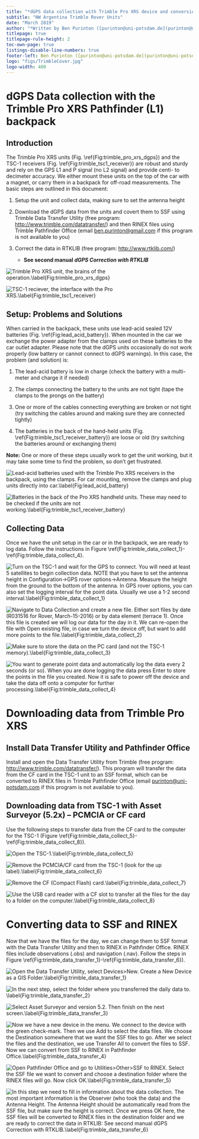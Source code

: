 ```yaml
---
title: "*dGPS data collection with Trimble Pro XRS device and conversion to RINEX*"
subtitle: "NW Argentina Trimble Rover Units"
date: "March 2019"
author: "*Written by Ben Purinton ([purinton@uni-potsdam.de](purinton@uni-potsdam.de)), inspired by dGPS manual of Bodo Bookhagen ([bodo.bookhagen@uni-potsdam.de](bodo.bookhagen@uni-potsdam.de))*"
titlepage: true
titlepage-rule-height: 2
toc-own-page: true 
listings-disable-line-numbers: true
footer-left: Ben Purinton ([purinton@uni-potsdam.de](purinton@uni-potsdam.de))
logo: "figs/TrimbleCover.jpg"
logo-width: 400
---
```


# dGPS Data collection with the Trimble Pro XRS Pathfinder (L1) backpack

## Introduction

The Trimble Pro XRS units (Fig. \ref{Fig:trimble_pro_xrs_dgps}) and the TSC-1 receivers (Fig. \ref{Fig:trimble_tsc1_receiver}) are robust
and sturdy and rely on the GPS L1 and P signal (no L2 signal) and
provide centi- to decimeter accuracy. We either mount these units on the
top of the car with a magnet, or carry them in a backpack for off-road
measurements. The basic steps are outlined in this document:

1.  Setup the unit and collect data, making sure to set the antenna
    height

2.  Download the dGPS data from the units and covert them to SSF using
    Trimble Data Transfer Utility (free program:
    <http://www.trimble.com/datatransfer/>) and then RINEX files using
    Trimble Pathfinder Office (email <ben.purinton@gmail.com> if this
    program is not available to you)

3.  Correct the data in RTKLIB (free program: <http://www.rtklib.com/>)

    *   **See second manual *dGPS Correction with RTKLIB***

![Trimble Pro XRS unit, the brains of the operation.\label{Fig:trimble_pro_xrs_dgps}](figs/trimble_pro_xrs_dgps.jpg)

![TSC-1 reciever, the interface with the Pro XRS.\label{Fig:trimble_tsc1_receiver}](figs/trimble_tsc1_receiver.jpg)


## Setup: Problems and Solutions

When carried in the backpack, these units use lead-acid sealed 12V
batteries (Fig. \ref{Fig:lead_acid_battery}). When mounted in the car we exchange the power
adapter from the clamps used on these batteries to the car outlet
adapter. Please note that the dGPS units occasionally do not work
properly (low battery or cannot connect to dGPS warnings). In this case,
the problem (and solution) is:

1. The lead-acid battery is low in charge (check the battery with a multi-meter and charge it if needed)

2. The clamps connecting the battery to the units are not tight (tape the clamps to the prongs on the battery)

3. One or more of the cables connecting everything are broken or not
 tight (try switching the cables around and making sure they are
 connected tightly)

4. The batteries in the back of the hand-held units (Fig. \ref{Fig:trimble_tsc1_receiver_battery}) are loose
 or old (try switching the batteries around or exchanging them)

**Note:** One or more of these steps usually work to get the unit working, but it may take some time to find the problem, so don’t get frustrated.

![Lead-acid batteries used with the Trimble Pro XRS receivers in the backpack, using the clamps. For car mounting, remove the clamps and plug units directly into car.\label{Fig:lead_acid_battery}](figs/lead_acid_battery.jpg)

![Batteries
in the back of the Pro XRS handheld units. These may need to be checked
if the units are not working.\label{Fig:trimble_tsc1_receiver_battery}](figs/trimble_tsc1_receiver_battery.jpg)

## Collecting Data

Once we have the unit setup in the car or in the backpack, we are ready
to log data. Follow the instructions in Figure \ref{Fig:trimble_data_collect_1}-\ref{Fig:trimble_data_collect_4}.

![Turn on
the TSC-1 and wait for the GPS to connect. You will need at least 5
satellites to begin collection data. NOTE that you have to set the
antenna height in Configuration->GPS rover options->Antenna.
Measure the height from the ground to the bottom of the antenna. In GPS
rover options, you can also set the logging interval for the point data.
Usually we use a 1-2 second interval.\label{Fig:trimble_data_collect_1}](figs/trimble_data_collect_1.jpg)

![Navigate to Data Collection and
create a new file. Either sort files by date (R031516 for Rover,
March-15-2016) or by data element (terrace 1). Once this file is created
we will log our data for the day in it. We can re-open the file with
Open existing file, in case we turn the device off, but want to add more
points to the file.\label{Fig:trimble_data_collect_2}](figs/trimble_data_collect_2.jpg)

![Make sure to store the data on the
PC card (and not the TSC-1 memory).\label{Fig:trimble_data_collect_3}](figs/trimble_data_collect_3.jpg)

![You want
to generate point data and automatically log the data every 2 seconds
(or so). When you are done logging the data press Enter to store the
points in the file you created. Now it is safe to power off the device
and take the data off onto a computer for further processing.\label{Fig:trimble_data_collect_4}](figs/trimble_data_collect_4.jpg)

# Downloading data from Trimble Pro XRS

## Install Data Transfer Utility and Pathfinder Office

Install and open the Data Transfer Utility from Trimble (free program:
<http://www.trimble.com/datatransfer/>). This program will transfer the
data from the CF card in the TSC-1 unit to an SSF format, which can be
converted to RINEX files in Trimble Pathfinder Office (email
<purinton@uni-potsdam.com> if this program is not available to you).

## Downloading data from TSC-1 with Asset Surveyor (5.2x) – PCMCIA or CF card

Use the following steps to transfer data from the CF card to the
computer for the TSC-1 (Figure \ref{Fig:trimble_data_collect_5}-\ref{Fig:trimble_data_collect_8}).

![Open the
TSC-1.\label{Fig:trimble_data_collect_5}](figs/trimble_data_collect_5.jpg)

![Remove the PCMCIA/CF card from the
TSC-1 (look for the up label).\label{Fig:trimble_data_collect_6}](figs/trimble_data_collect_6.jpg)

![Remove
the CF (Compact Flash) card.\label{Fig:trimble_data_collect_7}](figs/trimble_data_collect_7.jpg)

![Use the
USB card reader with a CF slot to transfer all the files for the day to
a folder on the computer.\label{Fig:trimble_data_collect_8}](figs/trimble_data_collect_8.jpg)

# Converting data to SSF and RINEX

Now that we have the files for the day, we can change them to SSF format
with the Data Transfer Utility and then to RINEX in Pathfinder Office.
RINEX files include observations (.obs) and navigation (.nav). Follow
the steps in Figure \ref{Fig:trimble_data_transfer_1}-\ref{Fig:trimble_data_transfer_6}).

![Open the Data Transfer Utility,
select Devices>New. Create a New Device as a GIS Folder.\label{Fig:trimble_data_transfer_1}](figs/trimble_data_transfer_1.jpg)

![In the next step, select the folder where you transferred the
daily data to. \label{Fig:trimble_data_transfer_2}](figs/trimble_data_transfer_2.jpg)

![Select Asset Surveyor and version 5.2. Then finish on the
next screen.\label{Fig:trimble_data_transfer_3}](figs/trimble_data_transfer_3.jpg)

![Now we have a new device in the menu. We connect to the
device with the green check-mark. Then we use Add to select the data
files. We choose the Destination somewhere that we want the SSF files to
go. After we select the files and the destination, we use Transfer All
to convert the files to SSF. Now we can convert from SSF to RINEX in
Pathfinder Office.\label{Fig:trimble_data_transfer_4}](figs/trimble_data_transfer_4.jpg)

![Open Pathfinder Office and go to Utilities>Other>SSF to
RINEX. Select the SSF file we want to convert and choose a destination
folder where the RINEX files will go. Now click OK.\label{Fig:trimble_data_transfer_5}](figs/trimble_data_transfer_5.jpg)

![In this step we need to fill in
information about the data collection. The most important information is
the Observer (who took the data) and the Antenna Height. The Antenna
Height should be automatically read from the SSF file, but make sure the
height is correct. Once we press OK here, the SSF files will be
converted to RINEX files in the destination folder and we are ready to
correct the data in RTKLIB: **See second manual *dGPS Correction with
RTKLIB***.\label{Fig:trimble_data_transfer_6}](figs/trimble_data_transfer_6.jpg)

